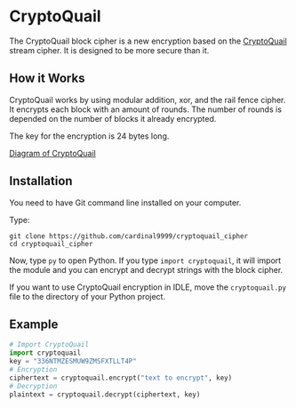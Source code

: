 # CryptoQuail
The CryptoQuail block cipher is a new encryption based on the [CryptoQuail](https://github.com/cardinal9999/CryptoQuail) stream cipher. It is designed to be more secure than it.

## How it Works
CryptoQuail works by using modular addition, xor, and the rail fence cipher. It encrypts each block with an amount of rounds. The number of rounds is depended on the number of blocks it already encrypted.

The key for the encryption is 24 bytes long.

[Diagram of CryptoQuail](howitworks.md)
## Installation
You need to have Git command line installed on your computer.

Type:
```shell
git clone https://github.com/cardinal9999/cryptoquail_cipher
cd cryptoquail_cipher
```

Now, type `py` to open Python. If you type `import cryptoquail`, it will import the module and you can encrypt and decrypt strings with the block cipher.

If you want to use CryptoQuail encryption in IDLE, move the `cryptoquail.py` file to the directory of your Python project.

## Example
```py
# Import CryptoQuail 
import cryptoquail
key = "336NTMZESMUW9ZMSFXTLLT4P"
# Encryption
ciphertext = cryptoquail.encrypt("text to encrypt", key)
# Decryption
plaintext = cryptoquail.decrypt(ciphertext, key)
```
